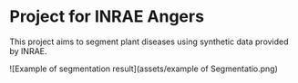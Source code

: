 # Project for INRAE Angers

This project aims to segment plant diseases using synthetic data provided by INRAE.

![Example of segmentation result](assets/example of Segmentatio.png)
